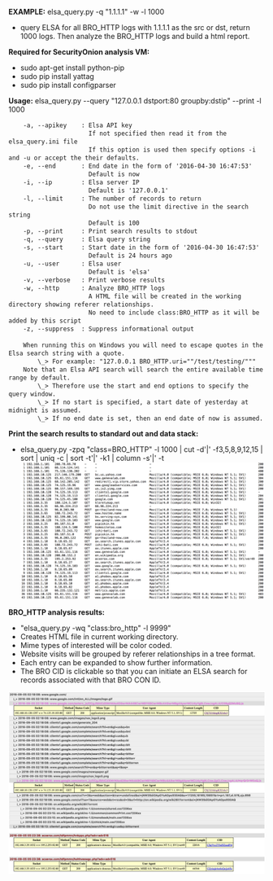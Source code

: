 **EXAMPLE:**
elsa_query.py -q "1.1.1.1" -w -l 1000
- query ELSA for all BRO_HTTP logs with 1.1.1.1 as the src or dst, return 1000 logs.  Then analyze the BRO_HTTP logs and build a html report.


**Required for SecurityOnion analysis VM:**
- sudo apt-get install python-pip
- sudo pip install yattag
- sudo pip install configparser

**Usage:**
        elsa_query.py --query "127.0.0.1 dstport:80 groupby:dstip" --print -l 1000

        -a, --apikey    : Elsa API key
                          If not specified then read it from the elsa_query.ini file
                          If this option is used then specify options -i and -u or accept the their defaults.
        -e, --end       : End date in the form of '2016-04-30 16:47:53'
                          Default is now
        -i, --ip        : Elsa server IP
                          Default is '127.0.0.1'
        -l, --limit     : The number of records to return
                          Do not use the limit directive in the search string
                          Default is 100
        -p, --print     : Print search results to stdout
        -q, --query     : Elsa query string
        -s, --start     : Start date in the form of '2016-04-30 16:47:53'
                          Default is 24 hours ago
        -u, --user      : Elsa user
                          Default is 'elsa'
        -v, --verbose   : Print verbose results
        -w, --http      : Analyze BRO_HTTP logs
                          A HTML file will be created in the working directory showing referer relationships.
                          No need to include class:BRO_HTTP as it will be added by this script
        -z, --suppress  : Suppress informational output

        When running this on Windows you will need to escape quotes in the Elsa search string with a quote.
            \_> For example: "127.0.0.1 BRO_HTTP.uri=""/test/testing/"""
        Note that an Elsa API search will search the entire available time range by default.
            \_> Therefore use the start and end options to specify the query window.
            \_> If no start is specified, a start date of yesterday at midnight is assumed.
            \_> If no end date is set, then an end date of now is assumed.


**Print the search results to standard out and data stack:**
- elsa_query.py -zpq "class=BRO_HTTP" -l 1000 | cut -d'|' -f3,5,8,9,12,15 | sort | uniq -c | sort -t'|' -k1 | column -s'|' -t
![alt tag](./pics/dstack.png)


**BRO_HTTP analysis results:**
- "elsa_query.py -wq "class:bro_http" -l 9999"
- Creates HTML file in current working directory.
- Mime types of interested will be color coded.
- Website visits will be grouped by referer relationships in a tree format.
- Each entry can be expanded to show further information.
- The BRO CID is clickable so that you can initiate an ELSA search for records associated with that BRO CON ID.

![alt tag](./pics/httpAnalysis.png)
